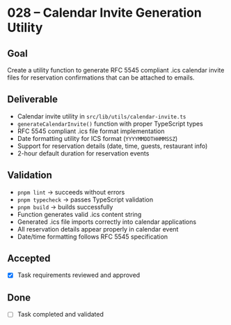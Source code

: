 # 028 – Calendar Invite Generation Utility

## Goal

Create a utility function to generate RFC 5545 compliant .ics calendar invite files for reservation confirmations that can be attached to emails.

## Deliverable

- Calendar invite utility in `src/lib/utils/calendar-invite.ts`
- `generateCalendarInvite()` function with proper TypeScript types
- RFC 5545 compliant .ics file format implementation
- Date formatting utility for ICS format (`YYYYMMDDTHHMMSSZ`)
- Support for reservation details (date, time, guests, restaurant info)
- 2-hour default duration for reservation events

## Validation

- `pnpm lint` → succeeds without errors
- `pnpm typecheck` → passes TypeScript validation
- `pnpm build` → builds successfully
- Function generates valid .ics content string
- Generated .ics file imports correctly into calendar applications
- All reservation details appear properly in calendar event
- Date/time formatting follows RFC 5545 specification

## Accepted

- [x] Task requirements reviewed and approved

## Done

- [ ] Task completed and validated
